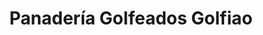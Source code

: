 ---
title: "Panadería Golfeados Golfiao"
url: /caracas/panaderia-golfeados-golfiao/
shop: Bäckerei
---